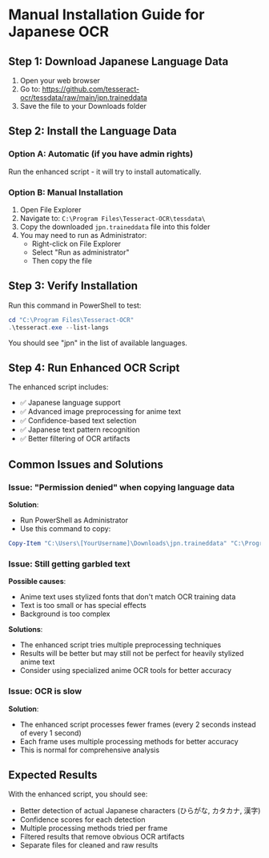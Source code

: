 # Manual Installation Guide for Japanese OCR

## Step 1: Download Japanese Language Data

1. Open your web browser
2. Go to: https://github.com/tesseract-ocr/tessdata/raw/main/jpn.traineddata
3. Save the file to your Downloads folder

## Step 2: Install the Language Data

### Option A: Automatic (if you have admin rights)
Run the enhanced script - it will try to install automatically.

### Option B: Manual Installation
1. Open File Explorer
2. Navigate to: `C:\Program Files\Tesseract-OCR\tessdata\`
3. Copy the downloaded `jpn.traineddata` file into this folder
4. You may need to run as Administrator:
   - Right-click on File Explorer
   - Select "Run as administrator"
   - Then copy the file

## Step 3: Verify Installation

Run this command in PowerShell to test:
```powershell
cd "C:\Program Files\Tesseract-OCR"
.\tesseract.exe --list-langs
```

You should see "jpn" in the list of available languages.

## Step 4: Run Enhanced OCR Script

The enhanced script includes:
- ✅ Japanese language support
- ✅ Advanced image preprocessing for anime text
- ✅ Confidence-based text selection
- ✅ Japanese text pattern recognition
- ✅ Better filtering of OCR artifacts

## Common Issues and Solutions

### Issue: "Permission denied" when copying language data
**Solution**: 
- Run PowerShell as Administrator
- Use this command to copy:
```powershell
Copy-Item "C:\Users\[YourUsername]\Downloads\jpn.traineddata" "C:\Program Files\Tesseract-OCR\tessdata\"
```

### Issue: Still getting garbled text
**Possible causes**:
- Anime text uses stylized fonts that don't match OCR training data
- Text is too small or has special effects
- Background is too complex

**Solutions**:
- The enhanced script tries multiple preprocessing techniques
- Results will be better but may still not be perfect for heavily stylized anime text
- Consider using specialized anime OCR tools for better accuracy

### Issue: OCR is slow
**Solution**: 
- The enhanced script processes fewer frames (every 2 seconds instead of every 1 second)
- Each frame uses multiple processing methods for better accuracy
- This is normal for comprehensive analysis

## Expected Results

With the enhanced script, you should see:
- Better detection of actual Japanese characters (ひらがな, カタカナ, 漢字)
- Confidence scores for each detection
- Multiple processing methods tried per frame
- Filtered results that remove obvious OCR artifacts
- Separate files for cleaned and raw results
